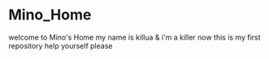 # Mino_Home
welcome to Mino's Home
my name is killua & i'm a killer
now this is my first repository
help yourself please
